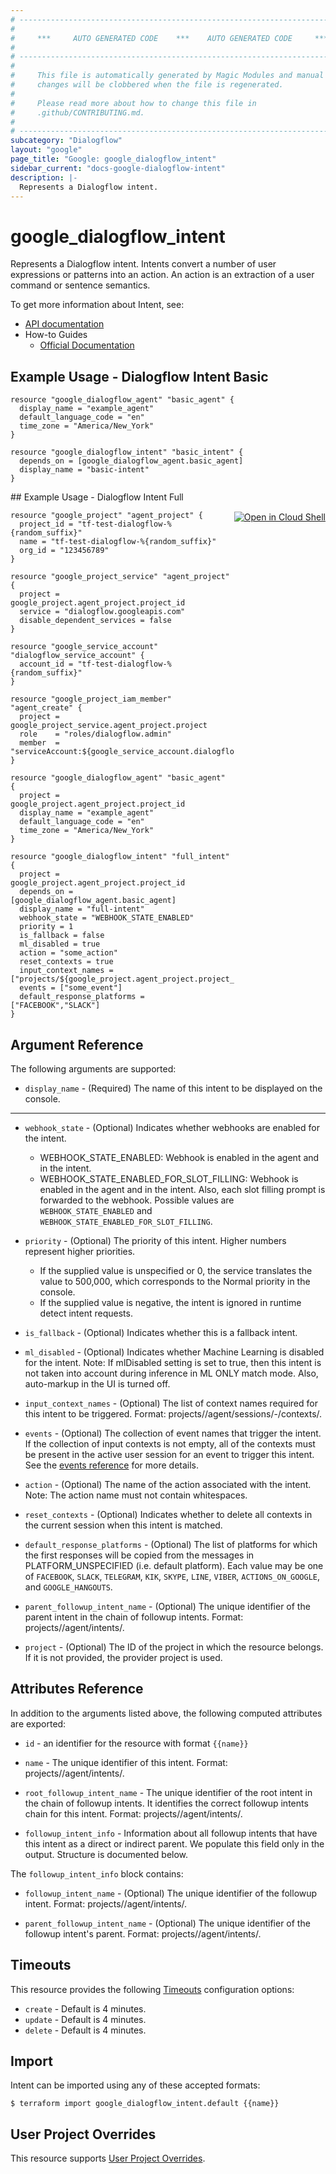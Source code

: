 ```yaml
---
# ----------------------------------------------------------------------------
#
#     ***     AUTO GENERATED CODE    ***    AUTO GENERATED CODE     ***
#
# ----------------------------------------------------------------------------
#
#     This file is automatically generated by Magic Modules and manual
#     changes will be clobbered when the file is regenerated.
#
#     Please read more about how to change this file in
#     .github/CONTRIBUTING.md.
#
# ----------------------------------------------------------------------------
subcategory: "Dialogflow"
layout: "google"
page_title: "Google: google_dialogflow_intent"
sidebar_current: "docs-google-dialogflow-intent"
description: |-
  Represents a Dialogflow intent.
---
```


# google\_dialogflow\_intent

Represents a Dialogflow intent. Intents convert a number of user expressions or patterns into an action. An action
is an extraction of a user command or sentence semantics.


To get more information about Intent, see:

* [API documentation](https://cloud.google.com/dialogflow/docs/reference/rest/v2/projects.agent.intents)
* How-to Guides
    * [Official Documentation](https://cloud.google.com/dialogflow/docs/)

## Example Usage - Dialogflow Intent Basic


```hcl
resource "google_dialogflow_agent" "basic_agent" {
  display_name = "example_agent"
  default_language_code = "en"
  time_zone = "America/New_York"
}

resource "google_dialogflow_intent" "basic_intent" {
  depends_on = [google_dialogflow_agent.basic_agent]
  display_name = "basic-intent"
}
```
<div class = "oics-button" style="float: right; margin: 0 0 -15px">
  <a href="https://console.cloud.google.com/cloudshell/open?cloudshell_git_repo=https%3A%2F%2Fgithub.com%2Fterraform-google-modules%2Fdocs-examples.git&cloudshell_working_dir=dialogflow_intent_full&cloudshell_image=gcr.io%2Fgraphite-cloud-shell-images%2Fterraform%3Alatest&open_in_editor=main.tf&cloudshell_print=.%2Fmotd&cloudshell_tutorial=.%2Ftutorial.md" target="_blank">
    <img alt="Open in Cloud Shell" src="//gstatic.com/cloudssh/images/open-btn.svg" style="max-height: 44px; margin: 32px auto; max-width: 100%;">
  </a>
</div>
## Example Usage - Dialogflow Intent Full


```hcl
resource "google_project" "agent_project" {
  project_id = "tf-test-dialogflow-%{random_suffix}"
  name = "tf-test-dialogflow-%{random_suffix}"
  org_id = "123456789"
}

resource "google_project_service" "agent_project" {
  project = google_project.agent_project.project_id
  service = "dialogflow.googleapis.com"
  disable_dependent_services = false
}

resource "google_service_account" "dialogflow_service_account" {
  account_id = "tf-test-dialogflow-%{random_suffix}"
}

resource "google_project_iam_member" "agent_create" {
  project = google_project_service.agent_project.project
  role    = "roles/dialogflow.admin"
  member  = "serviceAccount:${google_service_account.dialogflow_service_account.email}"
}

resource "google_dialogflow_agent" "basic_agent" {
  project = google_project.agent_project.project_id
  display_name = "example_agent"
  default_language_code = "en"
  time_zone = "America/New_York"
}

resource "google_dialogflow_intent" "full_intent" {
  project = google_project.agent_project.project_id
  depends_on = [google_dialogflow_agent.basic_agent]
  display_name = "full-intent"
  webhook_state = "WEBHOOK_STATE_ENABLED"
  priority = 1
  is_fallback = false
  ml_disabled = true
  action = "some_action"
  reset_contexts = true
  input_context_names = ["projects/${google_project.agent_project.project_id}/agent/sessions/-/contexts/some_id"]
  events = ["some_event"]
  default_response_platforms = ["FACEBOOK","SLACK"]
}
```

## Argument Reference

The following arguments are supported:


* `display_name` -
  (Required)
  The name of this intent to be displayed on the console.


- - -


* `webhook_state` -
  (Optional)
  Indicates whether webhooks are enabled for the intent.
  * WEBHOOK_STATE_ENABLED: Webhook is enabled in the agent and in the intent.
  * WEBHOOK_STATE_ENABLED_FOR_SLOT_FILLING: Webhook is enabled in the agent and in the intent. Also, each slot
  filling prompt is forwarded to the webhook.
  Possible values are `WEBHOOK_STATE_ENABLED` and `WEBHOOK_STATE_ENABLED_FOR_SLOT_FILLING`.

* `priority` -
  (Optional)
  The priority of this intent. Higher numbers represent higher priorities.
    - If the supplied value is unspecified or 0, the service translates the value to 500,000, which corresponds
    to the Normal priority in the console.
    - If the supplied value is negative, the intent is ignored in runtime detect intent requests.

* `is_fallback` -
  (Optional)
  Indicates whether this is a fallback intent.

* `ml_disabled` -
  (Optional)
  Indicates whether Machine Learning is disabled for the intent.
  Note: If mlDisabled setting is set to true, then this intent is not taken into account during inference in ML
  ONLY match mode. Also, auto-markup in the UI is turned off.

* `input_context_names` -
  (Optional)
  The list of context names required for this intent to be triggered.
  Format: projects/<Project ID>/agent/sessions/-/contexts/<Context ID>.

* `events` -
  (Optional)
  The collection of event names that trigger the intent. If the collection of input contexts is not empty, all of
  the contexts must be present in the active user session for an event to trigger this intent. See the 
  [events reference](https://cloud.google.com/dialogflow/docs/events-overview) for more details.

* `action` -
  (Optional)
  The name of the action associated with the intent.
  Note: The action name must not contain whitespaces.

* `reset_contexts` -
  (Optional)
  Indicates whether to delete all contexts in the current session when this intent is matched.

* `default_response_platforms` -
  (Optional)
  The list of platforms for which the first responses will be copied from the messages in PLATFORM_UNSPECIFIED
  (i.e. default platform).
  Each value may be one of `FACEBOOK`, `SLACK`, `TELEGRAM`, `KIK`, `SKYPE`, `LINE`, `VIBER`, `ACTIONS_ON_GOOGLE`, and `GOOGLE_HANGOUTS`.

* `parent_followup_intent_name` -
  (Optional)
  The unique identifier of the parent intent in the chain of followup intents.
  Format: projects/<Project ID>/agent/intents/<Intent ID>.

* `project` - (Optional) The ID of the project in which the resource belongs.
    If it is not provided, the provider project is used.


## Attributes Reference

In addition to the arguments listed above, the following computed attributes are exported:

* `id` - an identifier for the resource with format `{{name}}`

* `name` -
  The unique identifier of this intent. 
  Format: projects/<Project ID>/agent/intents/<Intent ID>.

* `root_followup_intent_name` -
  The unique identifier of the root intent in the chain of followup intents. It identifies the correct followup
  intents chain for this intent.
  Format: projects/<Project ID>/agent/intents/<Intent ID>.

* `followup_intent_info` -
  Information about all followup intents that have this intent as a direct or indirect parent. We populate this field
  only in the output.
  Structure is documented below.


The `followup_intent_info` block contains:

* `followup_intent_name` -
  (Optional)
  The unique identifier of the followup intent.
  Format: projects/<Project ID>/agent/intents/<Intent ID>.

* `parent_followup_intent_name` -
  (Optional)
  The unique identifier of the followup intent's parent.
  Format: projects/<Project ID>/agent/intents/<Intent ID>.

## Timeouts

This resource provides the following
[Timeouts](/docs/configuration/resources.html#timeouts) configuration options:

- `create` - Default is 4 minutes.
- `update` - Default is 4 minutes.
- `delete` - Default is 4 minutes.

## Import

Intent can be imported using any of these accepted formats:

```
$ terraform import google_dialogflow_intent.default {{name}}
```

## User Project Overrides

This resource supports [User Project Overrides](https://www.terraform.io/docs/providers/google/guides/provider_reference.html#user_project_override).
